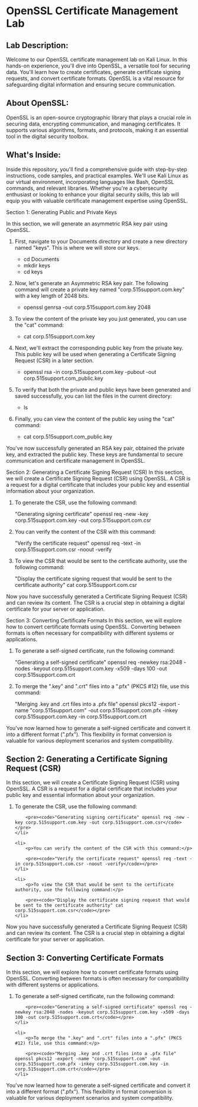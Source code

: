 <h1>OpenSSL Certificate Management Lab</h1>

<h2>Lab Description:</h2>
<p>Welcome to our OpenSSL certificate management lab on Kali Linux. In this hands-on experience, you'll dive into OpenSSL, a versatile tool for securing data. You'll learn how to create certificates, generate certificate signing requests, and convert certificate formats. OpenSSL is a vital resource for safeguarding digital information and ensuring secure communication.</p>

<h2>About OpenSSL:</h2>
<p>OpenSSL is an open-source cryptographic library that plays a crucial role in securing data, encrypting communication, and managing certificates. It supports various algorithms, formats, and protocols, making it an essential tool in the digital security toolbox.</p>

<h2>What's Inside:</h2>
<p>Inside this repository, you'll find a comprehensive guide with step-by-step instructions, code samples, and practical examples. We'll use Kali Linux as our virtual environment, incorporating languages like Bash, OpenSSL commands, and relevant libraries. Whether you're a cybersecurity enthusiast or looking to enhance your digital security skills, this lab will equip you with valuable certificate management expertise using OpenSSL.</p>


Section 1: Generating Public and Private Keys

In this section, we will generate an asymmetric RSA key pair using OpenSSL.

1. First, navigate to your Documents directory and create a new directory named "keys". This is where we will store our keys.    
   - cd Documents     
   - mkdir keys     
   - cd keys 

2. Now, let's generate an Asymmetric RSA key pair. The following command will create a private key named "corp.515support.com.key" with a key length of 2048 bits.    
   - openssl genrsa -out corp.515support.com.key 2048

3. To view the content of the private key you just generated, you can use the "cat" command:    
   - cat corp.515support.com.key

4. Next, we'll extract the corresponding public key from the private key. This public key will be used when generating a Certificate Signing Request (CSR) in a later section.    
   - openssl rsa -in corp.515support.com.key -pubout -out corp.515support.com_public.key

5. To verify that both the private and public keys have been generated and saved successfully, you can list the files in the current directory:    
   - ls

6. Finally, you can view the content of the public key using the "cat" command:    
   - cat corp.515support.com_public.key

You've now successfully generated an RSA key pair, obtained the private key, and extracted the public key. These keys are fundamental to secure communication and certificate management in OpenSSL.




Section 2: Generating a Certificate Signing Request (CSR)
In this section, we will create a Certificate Signing Request (CSR) using OpenSSL. A CSR is a request for a digital certificate that includes your public key and essential information about your organization.

1. To generate the CSR, use the following command:
   
   "Generating signing certificate" openssl req -new -key corp.515support.com.key -out corp.515support.com.csr

2. You can verify the content of the CSR with this command:
   
   "Verify the certificate request" openssl req -text -in corp.515support.com.csr -noout -verify

3. To view the CSR that would be sent to the certificate authority, use the following command:
   
   "Display the certificate signing request that would be sent to the certificate authority" cat corp.515support.com.csr

Now you have successfully generated a Certificate Signing Request (CSR) and can review its content. The CSR is a crucial step in obtaining a digital certificate for your server or application.

Section 3: Converting Certificate Formats
In this section, we will explore how to convert certificate formats using OpenSSL. Converting between formats is often necessary for compatibility with different systems or applications.

1. To generate a self-signed certificate, run the following command:
   
   "Generating a self-signed certificate" openssl req -newkey rsa:2048 -nodes -keyout corp.515support.com.key -x509 -days 100 -out corp.515support.com.crt

2. To merge the ".key" and ".crt" files into a ".pfx" (PKCS #12) file, use this command:
   
   "Merging .key and .crt files into a .pfx file" openssl pkcs12 -export -name "corp.515support.com" -out corp.515support.com.pfx -inkey corp.515support.com.key -in corp.515support.com.crt

You've now learned how to generate a self-signed certificate and convert it into a different format (".pfx"). This flexibility in format conversion is valuable for various deployment scenarios and system compatibility.




















<h2>Section 2: Generating a Certificate Signing Request (CSR)</h2>
<p>In this section, we will create a Certificate Signing Request (CSR) using OpenSSL. A CSR is a request for a digital certificate that includes your public key and essential information about your organization.</p>

<ol>
    <li>
        <p>To generate the CSR, use the following command:</p>

        <pre><code>"Generating signing certificate" openssl req -new -key corp.515support.com.key -out corp.515support.com.csr</code></pre>
    </li>

    <li>
        <p>You can verify the content of the CSR with this command:</p>

        <pre><code>"Verify the certificate request" openssl req -text -in corp.515support.com.csr -noout -verify</code></pre>
    </li>

    <li>
        <p>To view the CSR that would be sent to the certificate authority, use the following command:</p>

        <pre><code>"Display the certificate signing request that would be sent to the certificate authority" cat corp.515support.com.csr</code></pre>
    </li>
</ol>

<p>Now you have successfully generated a Certificate Signing Request (CSR) and can review its content. The CSR is a crucial step in obtaining a digital certificate for your server or application.</p>





<h2>Section 3: Converting Certificate Formats</h2>
<p>In this section, we will explore how to convert certificate formats using OpenSSL. Converting between formats is often necessary for compatibility with different systems or applications.</p>

<ol>
    <li>
        <p>To generate a self-signed certificate, run the following command:</p>

        <pre><code>"Generating a self-signed certificate" openssl req -newkey rsa:2048 -nodes -keyout corp.515support.com.key -x509 -days 100 -out corp.515support.com.crt</code></pre>
    </li>

    <li>
        <p>To merge the ".key" and ".crt" files into a ".pfx" (PKCS #12) file, use this command:</p>

        <pre><code>"Merging .key and .crt files into a .pfx file" openssl pkcs12 -export -name "corp.515support.com" -out corp.515support.com.pfx -inkey corp.515support.com.key -in corp.515support.com.crt</code></pre>
    </li>
</ol>

<p>You've now learned how to generate a self-signed certificate and convert it into a different format (".pfx"). This flexibility in format conversion is valuable for various deployment scenarios and system compatibility.</p>

</body>

</html>

